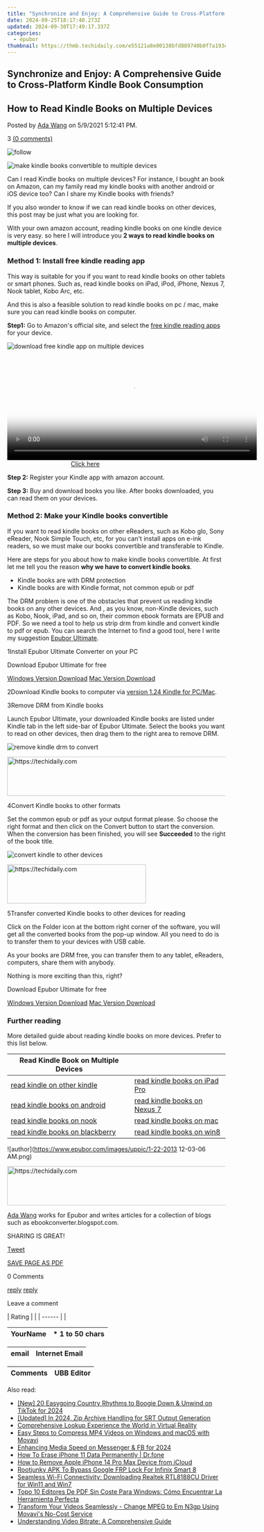 ```yaml
---
title: "Synchronize and Enjoy: A Comprehensive Guide to Cross-Platform Kindle Book Consumption"
date: 2024-09-25T18:17:40.273Z
updated: 2024-09-30T17:49:17.337Z
categories:
  - epubor
thumbnail: https://thmb.techidaily.com/e55121a8e00138bfd889740b0f7a193e7e03922e85acffafd82353c8a22765d2.jpg
---
```


## Synchronize and Enjoy: A Comprehensive Guide to Cross-Platform Kindle Book Consumption

## How to Read Kindle Books on Multiple Devices

Posted by [Ada Wang](https://plus.google.com/+AdaWang/posts) on 5/9/2021 5:12:41 PM.

3 [(0 comments)](http://www.epubor.com/#comment-area) 

![follow](http://www.epubor.com/images/follow.png)

![make kindle books convertible to multiple devices](http://www.epubor.com/images/uppic/make-kindle-books-convertable.jpg)

Can I read Kindle books on multiple devices? For instance, I bought an book on Amazon, can my family read my kindle books with another android or iOS device too? Can I share my Kindle books with friends?

If you also wonder to know if we can read kindle books on other devices, this post may be just what you are looking for.

With your own amazon account, reading kindle books on one kindle device is very easy. so here I will introduce you **2 ways to read kindle books on multiple devices**. 

### Method 1: Install free kindle reading app

This way is suitable for you if you want to read kindle books on other tablets or smart phones. Such as, read kindle books on iPad, iPod, iPhone, Nexus 7, Nook tablet, Kobo Arc, etc.

And this is also a feasible solution to read kindle books on pc / mac, make sure you can read kindle books on computer.

**Step1:** Go to Amazon's official site, and select the [free kindle reading apps](http://www.amazon.com/gp/feature.html/ref=sa%5Fmenu%5Fkarl?ie=UTF8&docId=1000493771) for your device.

![download free kindle app on multiple devices](http://www.epubor.com/images/uppic/free-kindle-app.jpg)

<!-- affiliate ads begin -->
<span id="1983584">
					<video width="576" height="240" style="cursor:pointer"
           poster="//a.impactradius-go.com/display-clicktoplayimage/1983584.png"
           onclick="if(!this.playClicked){this.play();this.setAttribute('controls',true);this.playClicked=true;}">
	   <source src="//a.impactradius-go.com/display-ad/22993-1983584">
	   <img src="//a.impactradius-go.com/display-clicktoplayimage/1983584.png" style="border: none; height: 100%; width: 100%; object-fit: contain">
	</video>
	<div style="width:360px;text-align:center"><a href="javascript:window.open(decodeURIComponent('https%3A%2F%2Fhomestyler.sjv.io%2Fc%2F5597632%2F1983584%2F22993'), '_blank');void(0);">Click here</a></div>
</span>
<img height="0" width="0" src="https://imp.pxf.io/i/5597632/1983584/22993" style="position:absolute;visibility:hidden;" border="0" />
<!-- affiliate ads end -->

**Step 2:** Register your Kindle app with amazon account.

**Step 3:** Buy and download books you like. After books downloaded, you can read them on your devices.

### Method 2: Make your Kindle books convertible

If you want to read kindle books on other eReaders, such as Kobo glo, Sony eReader, Nook Simple Touch, etc, for you can't install apps on e-ink readers, so we must make our books convertible and transferable to Kindle.

Here are steps for you about how to make kindle books convertible. At first let me tell you the reason **why we have to convert kindle books**.

* Kindle books are with DRM protection
* Kindle books are with Kindle format, not common epub or pdf

The DRM problem is one of the obstacles that prevent us reading kindle books on any other devices. And , as you know, non-Kindle devices, such as Kobo, Nook, iPad, and so on, their common ebook formats are EPUB and PDF. So we need a tool to help us strip drm from kindle and convert kindle to pdf or epub. You can search the Internet to find a good tool, here I write my suggestion [Epubor Ultimate](https://tools.techidaily.com/epubor/ultimate/).

1Install Epubor Ultimate Converter on your PC

Download Epubor Ultimate for free

[Windows Version Download](https://tools.techidaily.com/epubor/ultimate/) [Mac Version Download](https://tools.techidaily.com/epubor/ultimate/) 

2Download Kindle books to computer via [version 1.24 Kindle for PC/Mac](https://tools.techidaily.com/epubor/products/).

3Remove DRM from Kindle books

Launch Epubor Ultimate, your downloaded Kindle books are listed under Kindle tab in the left side-bar of Epubor Ultimate. Select the books you want to read on other devices, then drag them to the right area to remove DRM.

![remove kindle drm to convert](http://www.epubor.com/images/uppic/remove-kindle-drm-to-convert.jpg)

<!-- affiliate ads begin -->
<a href="https://unicoeye.pxf.io/c/5597632/2134247/18498" target="_top" id="2134247">
  <img src="//a.impactradius-go.com/display-ad/18498-2134247" border="0" alt="https://techidaily.com" width="728" height="90"/>
</a>
<img height="0" width="0" src="https://unicoeye.pxf.io/i/5597632/2134247/18498" style="position:absolute;visibility:hidden;" border="0" />
<!-- affiliate ads end -->

4Convert Kindle books to other formats

Set the common epub or pdf as your output format please. So choose the right format and then click on the Convert button to start the conversion. When the conversion has been finished, you will see **Succeeded** to the right of the book title.

![convert kindle to other devices](http://www.epubor.com/images/uppic/convert-kindle-to-other-devices.jpg)

<!-- affiliate ads begin -->
<a href="https://bluettius.sjv.io/c/5597632/2139121/17108" target="_top" id="2139121">
  <img src="//a.impactradius-go.com/display-ad/17108-2139121" border="0" alt="https://techidaily.com" width="320" height="90"/>
</a>
<img height="0" width="0" src="https://bluettius.sjv.io/i/5597632/2139121/17108" style="position:absolute;visibility:hidden;" border="0" />
<!-- affiliate ads end -->

5Transfer converted Kindle books to other devices for reading

Click on the Folder icon at the bottom right corner of the software, you will get all the converted books from the pop-up window. All you need to do is to transfer them to your devices with USB cable.

As your books are DRM free, you can transfer them to any tablet, eReaders, computers, share them with anybody.

Nothing is more exciting than this, right?

Download Epubor Ultimate for free

[Windows Version Download](https://tools.techidaily.com/epubor/ultimate/) [Mac Version Download](https://tools.techidaily.com/epubor/ultimate/) 

### Further reading

More detailed guide about reading kindle books on more devices. Prefer to this list below.

| **Read Kindle Book on Multiple Devices**                                                                 |                                                                                                        |
| -------------------------------------------------------------------------------------------------------- | ------------------------------------------------------------------------------------------------------ |
| [read kindle on other kindle](https://tools.techidaily.com/epubor/products/)                       | [read kindle books on iPad Pro](https://tools.techidaily.com/epubor/products/)      |
| [read kindle books on android](https://tools.techidaily.com/epubor/products/)                 | [read kindle books on Nexus 7](https://tools.techidaily.com/epubor/products/) |
| [read kindle books on nook](https://tools.techidaily.com/epubor/products/)                       | [read kindle books on mac](https://tools.techidaily.com/epubor/products/)                |
| [read kindle books on blackberry](https://tools.techidaily.com/epubor/products/) | [read kindle books on win8](https://tools.techidaily.com/epubor/products/)         |

![author](https://www.epubor.com/images/uppic/1-22-2013 12-03-06 AM.png)

<!-- affiliate ads begin -->
<a href="https://ephamedtechinc.pxf.io/c/5597632/2137228/26400" target="_top" id="2137228">
  <img src="//a.impactradius-go.com/display-ad/26400-2137228" border="0" alt="https://techidaily.com" width="728" height="90"/>
</a>
<img height="0" width="0" src="https://ephamedtechinc.pxf.io/i/5597632/2137228/26400" style="position:absolute;visibility:hidden;" border="0" />
<!-- affiliate ads end -->

[Ada Wang](https://plus.google.com/+AdaWang/posts) works for Epubor and writes articles for a collection of blogs such as ebookconverter.blogspot.com.

SHARING IS GREAT!

[Tweet](https://twitter.com/share) 

[SAVE PAGE AS PDF](https://tools.techidaily.com/epubor/products/) 

0 Comments

[reply](https://tools.techidaily.com/epubor/products/) [reply](https://tools.techidaily.com/epubor/products/) 

Leave a comment

| Rating |  |
| ------ |  |

| YourName | \*  1 to 50 chars |
| -------- | ----------------- |

| email | Internet Email |
| ----- | -------------- |

| Comments | UBB Editor |
| -------- | ---------- |

<ins class="adsbygoogle"
     style="display:block"
     data-ad-format="autorelaxed"
     data-ad-client="ca-pub-7571918770474297"
     data-ad-slot="1223367746"></ins>

<ins class="adsbygoogle"
     style="display:block"
     data-ad-client="ca-pub-7571918770474297"
     data-ad-slot="8358498916"
     data-ad-format="auto"
     data-full-width-responsive="true"></ins>

<span class="atpl-alsoreadstyle">Also read:</span>
<div><ul>
<li><a href="https://tiktok-clips.techidaily.com/new-20-easygoing-country-rhythms-to-boogie-down-and-unwind-on-tiktok-for-2024/"><u>[New] 20 Easygoing Country Rhythms to Boogie Down & Unwind on TikTok for 2024</u></a></li>
<li><a href="https://fox-helps.techidaily.com/updated-in-2024-zip-archive-handling-for-srt-output-generation/"><u>[Updated] In 2024, Zip Archive Handling for SRT Output Generation</u></a></li>
<li><a href="https://extra-information.techidaily.com/comprehensive-lookup-experience-the-world-in-virtual-reality/"><u>Comprehensive Lookup Experience the World in Virtual Reality</u></a></li>
<li><a href="https://solve-lab.techidaily.com/easy-steps-to-compress-mp4-videos-on-windows-and-macos-with-movavi/"><u>Easy Steps to Compress MP4 Videos on Windows and macOS with Movavi</u></a></li>
<li><a href="https://fox-access.techidaily.com/enhancing-media-speed-on-messenger-and-fb-for-2024/"><u>Enhancing Media Speed on Messenger & FB for 2024</u></a></li>
<li><a href="https://blog-min.techidaily.com/how-to-erase-iphone-11-data-permanently-drfone-by-drfone-ios-full-data-eraser-ios-full-data-eraser/"><u>How To Erase iPhone 11 Data Permanently | Dr.fone</u></a></li>
<li><a href="https://apple-account.techidaily.com/how-to-remove-apple-iphone-14-pro-max-device-from-icloud-by-drfone-ios/"><u>How to Remove Apple iPhone 14 Pro Max Device from iCloud</u></a></li>
<li><a href="https://unlock-android.techidaily.com/rootjunky-apk-to-bypass-google-frp-lock-for-infinix-smart-8-by-drfone-android/"><u>Rootjunky APK To Bypass Google FRP Lock For Infinix Smart 8</u></a></li>
<li><a href="https://hardware-help.techidaily.com/seamless-wi-fi-connectivity-downloading-realtek-rtl8188cu-driver-for-win11-and-win7/"><u>Seamless Wi-Fi Connectivity: Downloading Realtek RTL8188CU Driver for Win11 and Win7</u></a></li>
<li><a href="https://solve-lab.techidaily.com/topo-10-editores-de-pdf-sin-coste-para-windows-como-encuentrar-la-herramienta-perfecta/"><u>Topo 10 Editores De PDF Sin Coste Para Windows: Cómo Encuentrar La Herramienta Perfecta</u></a></li>
<li><a href="https://solve-lab.techidaily.com/transform-your-videos-seamlessly-change-mpeg-to-em-n3gp-using-movavis-no-cost-service/"><u>Transform Your Videos Seamlessly - Change MPEG to Em N3gp Using Movavi's No-Cost Service</u></a></li>
<li><a href="https://solve-lab.techidaily.com/understanding-video-bitrate-a-comprehensive-guide/"><u>Understanding Video Bitrate: A Comprehensive Guide</u></a></li>
</ul></div>

